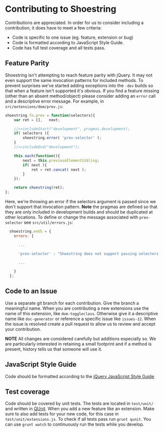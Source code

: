 # Contributing to Shoestring

Contributions are appreciated. In order for us to consider including a contribution, it does have to meet a few criteria:

* Code is specific to one issue (eg. feature, extension or bug)
* Code is formatted according to JavaScript Style Guide.
* Code has full test coverage and all tests pass.

## Feature Parity

Shoestring isn't attempting to reach feature parity with jQuery. It may not even support the same invocation patterns for included methods. To prevent surprises we've started adding exceptions into the `-dev` builds so that when a feature isn't supported it's obvious. If you find a feature missing (other than an absent method/object) please consider adding an `error` call and a descriptive error message. For example, in `src/extensions/dom/prev.js`:

```javascript
shoestring.fn.prev = function(selectors){
	var ret = [],	next;

	//>>includeStart("development", pragmas.development);
	if( selectors ){
		shoestring.error( 'prev-selector' );
	}
	//>>includeEnd("development");

	this.each(function(){
		next = this.previousElementSibling;
		if( next ){
			ret = ret.concat( next );
		}
	});

	return shoestring(ret);
};
```

Here, we're throwing an error if the selectors argument is passed since we don't support that invocation pattern. **Note** the pragmas are defined so that they are only included in development builds and should be duplicated at other locations. To define or change the message associated with `prev-selector` see `src/util/errors.js`:

```javascript
  shoestring.enUS = {
    errors: {

      ...

      'prev-selector' : "Shoestring does not support passing selectors into .prev, try .prev().filter(selector)"

      ...

    }
  };

```

## Code to an Issue

Use a separate git branch for each contribution. Give the branch a meaningful name.
When you are contributing a new extensions use the name of this extension, like `dom-toggleclass`.
Otherwise give it a descriptive name like `doc-generator` or reference a specific issue like `issues-12`.
When the issue is resolved create a pull request to allow us to review and accept your contribution.

**NOTE** All changes are considered carefully but additions especially so. We are particularly interested in retaining a small footprint and if a method is present, history tells us that someone will use it.

## JavaScript Style Guide

Code should be formatted according to the [jQuery JavaScript Style Guide](http://contribute.jquery.org/style-guide/).

## Test coverage

Code should be covered by unit tests. The tests are located in `test/unit/` and written in [QUnit](http://qunitjs.com/).
When you add a new feature like an extension. Make sure to also add tests for your new code, for this case in `test/unit/extensions.js`.
To check if all tests pass run `grunt qunit`. You can use `grunt watch` to continuously run the tests while you develop.
